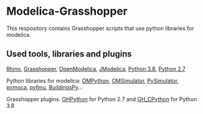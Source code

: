 # Modelica-Grasshopper
This respository contains Grasshopper scripts that use python libraries for modelica.

## Used tools, libraries and plugins
[Rhino](https://www.rhino3d.com/download), 
[Grasshopper](https://www.grasshopper3d.com/), 
[OpenModelica](https://openmodelica.org/download/download-windows), 
[JModelica](https://github.com/JModelica/JModelica/releases/tag/2.14), 
[Python 3.8](https://www.python.org/downloads/),
[Python 2.7](https://www.python.org/downloads/)


Python libraries for modelica: 
[OMPython](https://github.com/OpenModelica/OMPython), [OMSimulator](https://github.com/OpenModelica/OMSimulator), [PySimulator](https://github.com/PySimulator/PySimulator), [pymoca](https://github.com/pymoca/pymoca), [pyfmu](https://github.com/INTO-CPS-Association/pyfmu), [BuildingsPy](https://github.com/lbl-srg/BuildingsPy)...

Grasshopper plugins: [GHPython](https://www.food4rhino.com/app/ghpython) for Python 2.7 and [GH_CPython](https://www.food4rhino.com/app/ghcpython) for Python 3.8
